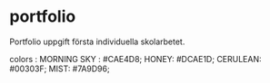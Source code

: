 # portfolio
Portfolio uppgift
första individuella skolarbetet. 


colors :
MORNING SKY : #CAE4D8;
HONEY: #DCAE1D;
CERULEAN: #00303F;
MIST: #7A9D96;
